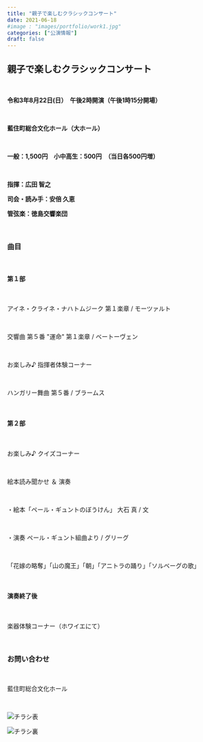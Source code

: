 ```yaml
---
title: "親子で楽しむクラシックコンサート"
date: 2021-06-18
#image : "images/portfolio/work1.jpg"
categories: ["公演情報"]
draft: false
---
```


## 親子で楽しむクラシックコンサート

<br/>

**令和3年8月22日(日）　午後2時開演（午後1時15分開場）**

<br/>

**藍住町総合文化ホール（大ホール）**

<br/>

**一般：1,500円　小中高生：500円　（当日各500円増）**

<br/>

**指揮：広田 智之**

**司会・読み手：安倍 久恵**

**管弦楽：徳島交響楽団**

<br/>

### 曲目

<br/>

#### 第１部

<br/>

アイネ・クライネ・ナハトムジーク 第１楽章 / モーツァルト

<br/>

交響曲 第５番 "運命" 第１楽章 / ベートーヴェン

<br/>

お楽しみ♪ 指揮者体験コーナー

<br/>

ハンガリー舞曲 第５番 / ブラームス

<br/>

#### 第２部

<br/>

お楽しみ♪ クイズコーナー

<br/>

絵本読み聞かせ ＆ 演奏

<br/>

・絵本「ペール・ギュントのぼうけん」 大石 真 / 文

<br/>

・演奏 ペール・ギュント組曲より / グリーグ

<br/>

「花嫁の略奪」「山の魔王」「朝」「アニトラの踊り」「ソルベーグの歌」

<br/>

#### 演奏終了後

<br/>

楽器体験コーナー（ホワイエにて）

<br/>

### お問い合わせ

<br/>

藍住町総合文化ホール 

<br/>

![チラシ表](/images/news/2021-summer-concert-front.jpg)

![チラシ裏](/images/news/2021-summer-concert-back.jpg)
